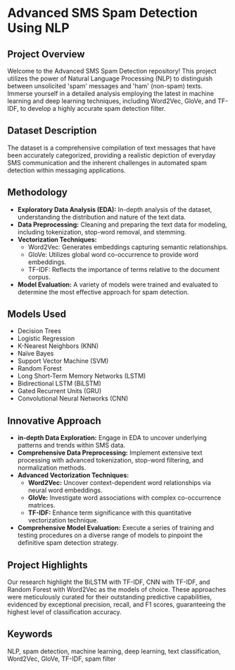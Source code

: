 # Advanced SMS Spam Detection Using NLP

## Project Overview
Welcome to the Advanced SMS Spam Detection repository! This project utilizes the power of Natural Language Processing (NLP) to distinguish between unsolicited 'spam' messages and 'ham' (non-spam) texts. Immerse yourself in a detailed analysis employing the latest in machine learning and deep learning techniques, including Word2Vec, GloVe, and TF-IDF, to develop a highly accurate spam detection filter.

## Dataset Description
The dataset is a comprehensive compilation of text messages that have been accurately categorized, providing a realistic depiction of everyday SMS communication and the inherent challenges in automated spam detection within messaging applications.
## Methodology
- **Exploratory Data Analysis (EDA):** In-depth analysis of the dataset, understanding the distribution and nature of the text data.
- **Data Preprocessing:** Cleaning and preparing the text data for modeling, including tokenization, stop-word removal, and stemming.
- **Vectorization Techniques:**
  - Word2Vec: Generates embeddings capturing semantic relationships.
  - GloVe: Utilizes global word co-occurrence to provide word embeddings.
  - TF-IDF: Reflects the importance of terms relative to the document corpus.
- **Model Evaluation:** A variety of models were trained and evaluated to determine the most effective approach for spam detection.

## Models Used
- Decision Trees
- Logistic Regression
- K-Nearest Neighbors (KNN)
- Naïve Bayes
- Support Vector Machine (SVM)
- Random Forest
- Long Short-Term Memory Networks (LSTM)
- Bidirectional LSTM (BiLSTM)
- Gated Recurrent Units (GRU)
- Convolutional Neural Networks (CNN)

## Innovative Approach
- **in-depth Data Exploration:** Engage in EDA to uncover underlying patterns and trends within SMS data.
- **Comprehensive Data Preprocessing:** Implement extensive text processing with advanced tokenization, stop-word filtering, and normalization methods.
- **Advanced Vectorization Techniques:**
  - **Word2Vec:** Uncover context-dependent word relationships via neural word embeddings.
  - **GloVe:** Investigate word associations with complex co-occurrence matrices.
  - **TF-IDF:** Enhance term significance with this quantitative vectorization technique.
- **Comprehensive Model Evaluation:** Execute a series of training and testing procedures on a diverse range of models to pinpoint the definitive spam detection strategy.
## Project Highlights
Our research highlight the BiLSTM with TF-IDF, CNN with TF-IDF, and Random Forest with Word2Vec as the models of choice. These approaches were meticulously curated for their outstanding predictive capabilities, evidenced by exceptional precision, recall, and F1 scores, guaranteeing the highest level of classification accuracy.

## Keywords
NLP, spam detection, machine learning, deep learning, text classification, Word2Vec, GloVe, TF-IDF, spam filter
